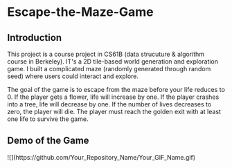 # Escape-the-Maze-Game
<h2> Introduction </h2>
<p> This project is a course project in CS61B (data strucuture & algorithm course in Berkeley). IT's a 2D tile-based world generation and exploration game. I built a complicated maze (randomly generated through random seed) where users could interact and explore. </P>
<p> The goal of the game is to escape from the maze before your life reduces to 0. If the player gets a flower, life will increase by one. If the player crashes into a tree, life will decrease by one. If the number of lives decreases to zero, the player will die. The player must reach the golden exit with at least one life to survive the game.</p>
<h2> Demo of the Game </h2>
![](https://github.com/Your_Repository_Name/Your_GIF_Name.gif)
